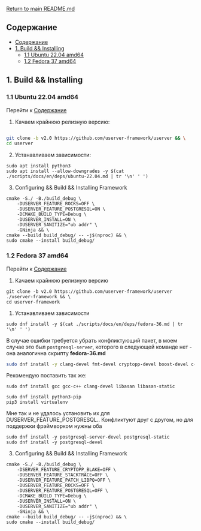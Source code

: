 
[Return to main README.md](../README.md)

## Содержание  
- [Содержание](#содержание)
- [1. Build \&\& Installing](#1-build--installing)
  - [1.1 Ubuntu 22.04 amd64](#11-ubuntu-2204-amd64)
  - [1.2 Fedora 37 amd64](#12-fedora-37-amd64)

## 1. Build && Installing

### 1.1 Ubuntu 22.04 amd64
Перейти к [Содержание](#содержание)

1) Качаем крайнюю релизную версию:
```bash

git clone -b v2.0 https://github.com/userver-framework/userver && \
cd userver
```

2) Устанавливаем зависимости:
```
sudo apt install python3
sudo apt install --allow-downgrades -y $(cat ./scripts/docs/en/deps/ubuntu-22.04.md | tr '\n' ' ')
```

3) Configuring && Build && Installing Framework
```
cmake -S./ -B./build_debug \
    -DUSERVER_FEATURE_ROCKS=OFF \
    -DUSERVER_FEATURE_POSTGRESQL=ON \
    -DCMAKE_BUILD_TYPE=Debug \
    -DUSERVER_INSTALL=ON \
    -DUSERVER_SANITIZE="ub addr" \
    -GNinja && \
cmake --build build_debug/ -- -j$(nproc) && \
sudo cmake --install build_debug/
```

### 1.2 Fedora 37 amd64
Перейти к [Содержание](#содержание)

1) Качаем крайнюю релизную версию
```
git clone -b v2.0 https://github.com/userver-framework/userver ./userver-framework && \
cd userver-framework
```

1) Устанавливаем зависимости
```
sudo dnf install -y $(cat ./scripts/docs/en/deps/fedora-36.md | tr '\n' ' ')
```
В случае ошибки требуется убрать конфликтующий пакет, в моем случае это был ```postgresql-server```, которого в следующей команде нет - она аналогична скрипту **fedora-36.md**
``` bash
sudo dnf install -y clang-devel fmt-devel cryptopp-devel boost-devel c-ares-devel ccache cctz-devel cmake protobuf-devel python3-protobuf protobuf protobuf-compiler curl-devel g++ google-benchmark-devel grpc-devel grpc-plugins gtest-devel hiredis-devel jemalloc-devel libasan libatomic libpq-devel libubsan yaml-cpp mongo-c-driver-devel nghttp2-devel ninja openldap-devel python3-devel python3-jinja2 python3-protobuf python3-voluptuous redis yaml-cpp-devel zlib-devel libsigsegv-devel libev-devel http-parser-devel libnghttp2-devel
```

Рекомендую поставить так же:
```
sudo dnf install gcc gcc-c++ clang-devel libasan libasan-static

sudo dnf install python3-pip
pip3 install virtualenv
```

Мне так и не удалось установить их для DUSERVER_FEATURE_POSTGRESQL.. Конфликтуют друг с другом, но для поддержки фрэймворком нужны оба
```
sudo dnf install -y postgresql-server-devel postgresql-static
sudo dnf install -y postgresql-devel
```

3) Configuring && Build && Installing Framework
```
cmake -S./ -B./build_debug \
    -DSERVER_FEATURE_CRYPTOPP_BLAKE=OFF \
    -DUSERVER_FEATURE_STACKTRACE=OFF \
    -DUSERVER_FEATURE_PATCH_LIBPQ=OFF \
    -DUSERVER_FEATURE_ROCKS=OFF \
    -DUSERVER_FEATURE_POSTGRESQL=OFF \
    -DCMAKE_BUILD_TYPE=Debug \
    -DUSERVER_INSTALL=ON \
    -DUSERVER_SANITIZE="ub addr" \
    -GNinja && \
cmake --build build_debug/ -- -j$(nproc) && \
sudo cmake --install build_debug/
```